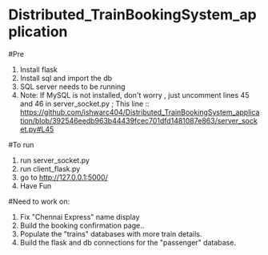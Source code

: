 # Distributed_TrainBookingSystem_application

#Pre
1. Install flask
2. Install sql and import the db
3. SQL server needs to be running
4. Note: If MySQL is not installed, don't worry , just uncomment lines 45 and 46 in server_socket.py ; 
This line :: https://github.com/ishwarc404/Distributed_TrainBookingSystem_application/blob/392546eedb963b44439fcec701dfd1481087e863/server_socket.py#L45

#To run
1. run server_socket.py
2. run client_flask.py
3. go to http://127.0.0.1:5000/
4. Have Fun


#Need to work on:
1. Fix "Chennai Express" name display 
2. Build the booking confirmation page..
3. Populate the "trains" databases with more train details.
4. Build the flask and db connections for the "passenger" database.
